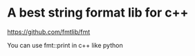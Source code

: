 # A best string format lib for c++

https://github.com/fmtlib/fmt

You can use fmt::print in c++ like python
